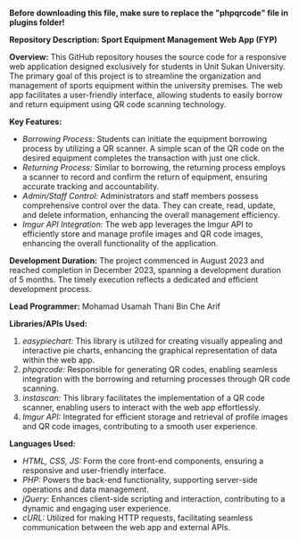 **Before downloading this file, make sure to replace the "phpqrcode" file in plugins folder!**

**Repository Description: Sport Equipment Management Web App (FYP)**

**Overview:**
This GitHub repository houses the source code for a responsive web application designed exclusively for students in Unit Sukan University. The primary goal of this project is to streamline the organization and management of sports equipment within the university premises. The web app facilitates a user-friendly interface, allowing students to easily borrow and return equipment using QR code scanning technology.

**Key Features:**
- *Borrowing Process:* Students can initiate the equipment borrowing process by utilizing a QR scanner. A simple scan of the QR code on the desired equipment completes the transaction with just one click.
- *Returning Process:* Similar to borrowing, the returning process employs a scanner to record and confirm the return of equipment, ensuring accurate tracking and accountability.
- *Admin/Staff Control:* Administrators and staff members possess comprehensive control over the data. They can create, read, update, and delete information, enhancing the overall management efficiency.
- *Imgur API Integration:* The web app leverages the Imgur API to efficiently store and manage profile images and QR code images, enhancing the overall functionality of the application.

**Development Duration:**
The project commenced in August 2023 and reached completion in December 2023, spanning a development duration of 5 months. The timely execution reflects a dedicated and efficient development process.

**Lead Programmer:**
Mohamad Usamah Thani Bin Che Arif

**Libraries/APIs Used:**
1. *easypiechart:* This library is utilized for creating visually appealing and interactive pie charts, enhancing the graphical representation of data within the web app.
2. *phpqrcode:* Responsible for generating QR codes, enabling seamless integration with the borrowing and returning processes through QR code scanning.
3. *instascan:* This library facilitates the implementation of a QR code scanner, enabling users to interact with the web app effortlessly.
4. *Imgur API:* Integrated for efficient storage and retrieval of profile images and QR code images, contributing to a smooth user experience.

**Languages Used:**
- *HTML, CSS, JS:* Form the core front-end components, ensuring a responsive and user-friendly interface.
- *PHP:* Powers the back-end functionality, supporting server-side operations and data management.
- *jQuery:* Enhances client-side scripting and interaction, contributing to a dynamic and engaging user experience.
- *cURL:* Utilized for making HTTP requests, facilitating seamless communication between the web app and external APIs.
